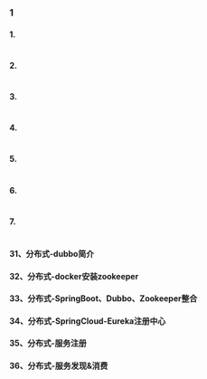 ### 1

#### 1.

```xml


```

#### 2.

```java

```

#### 3.

```java

```

#### 4.

```java

```

#### 5.

```java

```

#### 6.

```java

```

#### 7.

```java

```

#### 31、分布式-dubbo简介

#### 32、分布式-docker安装zookeeper

#### 33、分布式-SpringBoot、Dubbo、Zookeeper整合

#### 34、分布式-SpringCloud-Eureka注册中心

#### 35、分布式-服务注册

#### 36、分布式-服务发现&消费